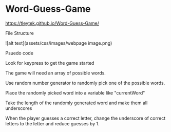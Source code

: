 # Word-Guess-Game

https://tleytek.github.io/Word-Guess-Game/

File Structure

![alt text](assets/css/images/webpage image.png)

Psuedo code

Look for keypress to get the game started

The game will need an array of possible words.

Use random number generator to randomly pick one of the possible words.

Place the randomly picked word into a variable like "currentWord"

Take the length of the randomly generated word and make them all underscores

When the player guesses a correct letter, change the underscore of correct letters to the letter and reduce guesses by 1.
